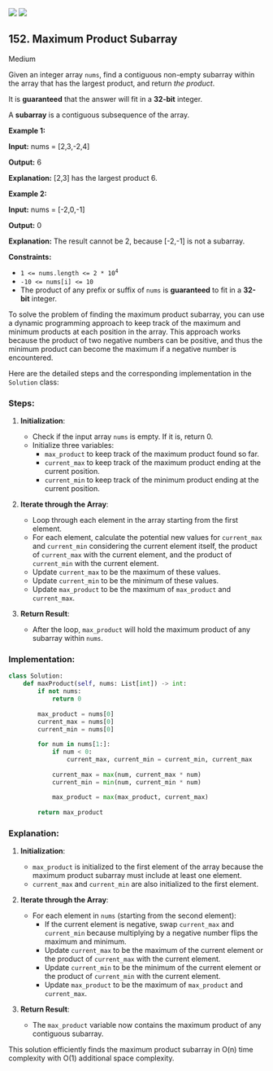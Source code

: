 [![](https://img.shields.io/github/stars/javadev/LeetCode-in-All?label=Stars&style=flat-square)](https://github.com/javadev/LeetCode-in-All)
[![](https://img.shields.io/github/forks/javadev/LeetCode-in-All?label=Fork%20me%20on%20GitHub%20&style=flat-square)](https://github.com/javadev/LeetCode-in-All/fork)

## 152\. Maximum Product Subarray

Medium

Given an integer array `nums`, find a contiguous non-empty subarray within the array that has the largest product, and return _the product_.

It is **guaranteed** that the answer will fit in a **32-bit** integer.

A **subarray** is a contiguous subsequence of the array.

**Example 1:**

**Input:** nums = [2,3,-2,4]

**Output:** 6

**Explanation:** [2,3] has the largest product 6. 

**Example 2:**

**Input:** nums = [-2,0,-1]

**Output:** 0

**Explanation:** The result cannot be 2, because [-2,-1] is not a subarray. 

**Constraints:**

*   <code>1 <= nums.length <= 2 * 10<sup>4</sup></code>
*   `-10 <= nums[i] <= 10`
*   The product of any prefix or suffix of `nums` is **guaranteed** to fit in a **32-bit** integer.

To solve the problem of finding the maximum product subarray, you can use a dynamic programming approach to keep track of the maximum and minimum products at each position in the array. This approach works because the product of two negative numbers can be positive, and thus the minimum product can become the maximum if a negative number is encountered.

Here are the detailed steps and the corresponding implementation in the `Solution` class:

### Steps:

1. **Initialization**:
   - Check if the input array `nums` is empty. If it is, return 0.
   - Initialize three variables:
     - `max_product` to keep track of the maximum product found so far.
     - `current_max` to keep track of the maximum product ending at the current position.
     - `current_min` to keep track of the minimum product ending at the current position.

2. **Iterate through the Array**:
   - Loop through each element in the array starting from the first element.
   - For each element, calculate the potential new values for `current_max` and `current_min` considering the current element itself, the product of `current_max` with the current element, and the product of `current_min` with the current element.
   - Update `current_max` to be the maximum of these values.
   - Update `current_min` to be the minimum of these values.
   - Update `max_product` to be the maximum of `max_product` and `current_max`.

3. **Return Result**:
   - After the loop, `max_product` will hold the maximum product of any subarray within `nums`.

### Implementation:

```python
class Solution:
    def maxProduct(self, nums: List[int]) -> int:
        if not nums:
            return 0
        
        max_product = nums[0]
        current_max = nums[0]
        current_min = nums[0]
        
        for num in nums[1:]:
            if num < 0:
                current_max, current_min = current_min, current_max
            
            current_max = max(num, current_max * num)
            current_min = min(num, current_min * num)
            
            max_product = max(max_product, current_max)
        
        return max_product
```

### Explanation:

1. **Initialization**:
   - `max_product` is initialized to the first element of the array because the maximum product subarray must include at least one element.
   - `current_max` and `current_min` are also initialized to the first element.

2. **Iterate through the Array**:
   - For each element in `nums` (starting from the second element):
     - If the current element is negative, swap `current_max` and `current_min` because multiplying by a negative number flips the maximum and minimum.
     - Update `current_max` to be the maximum of the current element or the product of `current_max` with the current element.
     - Update `current_min` to be the minimum of the current element or the product of `current_min` with the current element.
     - Update `max_product` to be the maximum of `max_product` and `current_max`.

3. **Return Result**:
   - The `max_product` variable now contains the maximum product of any contiguous subarray.

This solution efficiently finds the maximum product subarray in O(n) time complexity with O(1) additional space complexity.